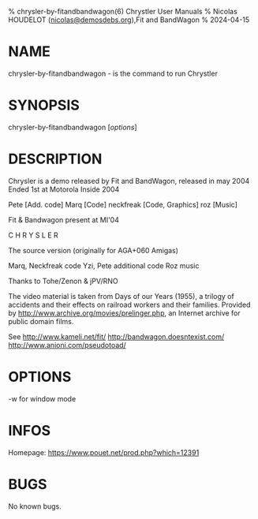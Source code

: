 % chrysler-by-fitandbandwagon(6) Chrystler User Manuals
% Nicolas HOUDELOT (nicolas@demosdebs.org),Fit and BandWagon
% 2024-04-15

# NAME
chrysler-by-fitandbandwagon - is the command to run Chrystler 

# SYNOPSIS
chrysler-by-fitandbandwagon [*options*]

# DESCRIPTION
Chrysler  is a demo released by Fit and BandWagon, released in may 2004
Ended 1st at Motorola Inside 2004

Pete [Add. code]
Marq [Code]
neckfreak [Code, Graphics]
roz [Music]

Fit & Bandwagon present at MI'04

C H R Y S L E R

The source version (originally for AGA+060 Amigas)

Marq, Neckfreak       code
Yzi, Pete             additional code
Roz                   music

Thanks to Tohe/Zenon & jPV/RNO

The video material is taken from Days of our Years (1955), a trilogy
of accidents and their effects on railroad workers and their families.
Provided by http://www.archive.org/movies/prelinger.php, an Internet
archive for public domain films. 

See
http://www.kameli.net/fit/ 
http://bandwagon.doesntexist.com/
http://www.anioni.com/pseudotoad/

# OPTIONS
-w for window mode

# INFOS
Homepage: https://www.pouet.net/prod.php?which=12391

# BUGS
No known bugs.
